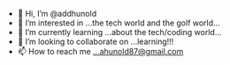 - 👋 Hi, I’m @addhunold
- 👀 I’m interested in ...the tech world and the golf world...
- 🌱 I’m currently learning ...about the tech/coding world...
- 💞️ I’m looking to collaborate on ...learning!!!
- 📫 How to reach me ...ahunold87@gmail.com

<!---
addhunold/addhunold is a ✨ special ✨ repository because its `README.md` (this file) appears on your GitHub profile.
You can click the Preview link to take a look at your changes.
--->
